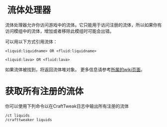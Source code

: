 #  流体处理器

流体处理器允许你访问游戏中的流体。它只能用于访问注册的流体，所以如果你有访问模组中的流体，增加或者移除此模组时可能会出错。

可以用以下方式引用流体：

```
<liquid:liquidname> OR <fluid:liquidname>

<liquid:lava> OR <fluid:lava>
```

如果流体被找到，将返回流体堆对象。
更多信息请参考[所属的wiki页面](/Vanilla/Liquids/ILiquidStack)。

# 获取所有注册的流体
你可以使用下列命令以在CraftTweak日志中输出所有注册的流体

```
/ct liquids
/crafttweaker liquids
```
